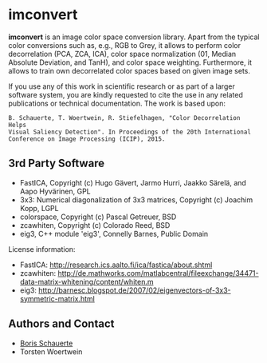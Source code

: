 # imconvert

**imconvert** is an image color space conversion library. Apart from the 
typical color conversions such as, e.g., RGB to Grey, it allows to perform
color decorrelation (PCA, ZCA, ICA), color space normalization (01, Median
Absolute Deviation, and TanH), and color space weighting. Furthermore, it 
allows to train own decorrelated color spaces based on given image sets.

If you use any of this work in scientific research or as part of a larger
software system, you are kindly requested to cite the use in any related 
publications or technical documentation. The work is based upon:

    B. Schauerte, T. Woertwein, R. Stiefelhagen, "Color Decorrelation Helps
    Visual Saliency Detection". In Proceedings of the 20th International 
    Conference on Image Processing (ICIP), 2015.


## 3rd Party Software

* FastICA, Copyright (c) Hugo Gävert, Jarmo Hurri, Jaakko Särelä, and Aapo Hyvärinen, GPL
* 3x3: Numerical diagonalization of 3x3 matrices, Copyright (c) Joachim Kopp, LGPL
* colorspace, Copyright (c) Pascal Getreuer, BSD
* zcawhiten, Copyright (c) Colorado Reed, BSD
* eig3, C++ module 'eig3', Connelly Barnes, Public Domain

License information:

* FastICA: http://research.ics.aalto.fi/ica/fastica/about.shtml
* zcawhiten: http://de.mathworks.com/matlabcentral/fileexchange/34471-data-matrix-whitening/content/whiten.m
* eig3: http://barnesc.blogspot.de/2007/02/eigenvectors-of-3x3-symmetric-matrix.html

## Authors and Contact

* [Boris Schauerte](http://www.schauerte.me "Boris Schauerte")
* Torsten Woertwein